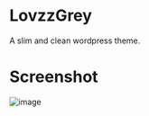 # LovzzGrey

 A slim and clean wordpress theme.

# Screenshot
![image](https://raw.github.com/coolzilj/lovzzGrey/master/images/screenshot.jpg)